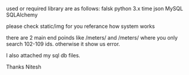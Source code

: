 used or required library are as follows:
falsk
python 3.x
time
json
MySQL
SQLAlchemy

please check static/img for you referance how system works

there are 2 main end poinds like /meters/ and /meters/<parameter id> where you only search 102-109 ids.
otherwise it show us error.

I also attached my sql db files.

Thanks
Nitesh
